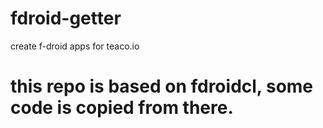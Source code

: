 # fdroid-getter
create f-droid apps for teaco.io
# this repo is based on fdroidcl, some code is copied from there.
